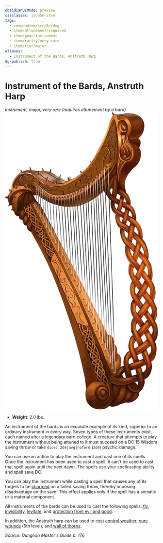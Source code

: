 ```yaml
---
obsidianUIMode: preview
cssclasses: json5e-item
tags:
  - compendium/src/5e/dmg
  - item/attunement/required
  - item/gear/instrument
  - item/rarity/very-rare
  - item/tier/major
aliases:
  - Instrument of the Bards, Anstruth Harp
dg-publish: true
---
```

# Instrument of the Bards, Anstruth Harp
*Instrument, major, very rare (requires attunement by a bard)*  
![](https://raw.githubusercontent.com/5etools-mirror-2/5etools-img/main/items/DMG/Instrument%20of%20the%20Bards%2C%20Anstruth%20Harp.webp#right)  

- **Weight**: 2.0 lbs.

An instrument of the bards is an exquisite example of its kind, superior to an ordinary instrument in every way. Seven types of these instruments exist, each named after a legendary bard college. A creature that attempts to play the instrument without being attuned to it must succeed on a DC 15 Wisdom saving throw or take `dice: 2d4|avg|noform` (`2d4`) psychic damage.

You can use an action to play the instrument and cast one of its spells. Once the instrument has been used to cast a spell, it can't be used to cast that spell again until the next dawn. The spells use your spellcasting ability and spell save DC.

You can play the instrument while casting a spell that causes any of its targets to be [charmed](/3-Mechanics/CLI/rules/conditions.md#charmed) on a failed saving throw, thereby imposing disadvantage on the save. This effect applies only if the spell has a somatic or a material component.

All instruments of the bards can be used to cast the following spells: [fly](/Admin/CLI/spells/fly.md), [invisibility](/Admin/CLI/spells/invisibility.md), [levitate](/Admin/CLI/spells/levitate.md), and [protection from evil and good](/Admin/CLI/spells/protection-from-evil-and-good.md).

In addition, the Anstruth harp can be used to cast [control weather](/Admin/CLI/spells/control-weather.md), [cure wounds](/Admin/CLI/spells/cure-wounds.md) (5th level), and [wall of thorns](/Admin/CLI/spells/wall-of-thorns.md).

*Source: Dungeon Master's Guide p. 176*